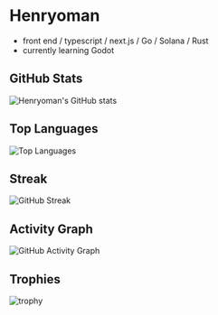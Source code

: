 # Henryoman

- front end / typescript / next.js / Go / Solana / Rust
- currently learning Godot

## GitHub Stats
![Henryoman's GitHub stats](https://github-readme-stats.vercel.app/api?username=Henryoman&show_icons=true&count_private=true)

## Top Languages
![Top Languages](https://github-readme-stats.vercel.app/api/top-langs/?username=Henryoman&layout=compact)

## Streak
![GitHub Streak](https://github-readme-streak-stats.herokuapp.com/?user=Henryoman)

## Activity Graph
![GitHub Activity Graph](https://github-readme-activity-graph.cyclic.app/graph?username=Henryoman&theme=react-dark)

## Trophies
![trophy](https://github-profile-trophy.vercel.app/?username=Henryoman&theme=onestar&margin-w=15&margin-h=15)
